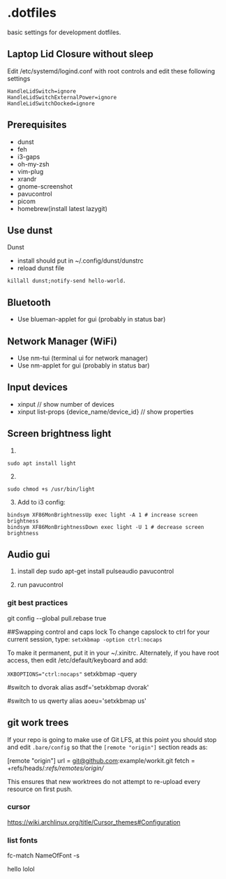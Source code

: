 # .dotfiles
basic settings for development dotfiles.

## Laptop Lid Closure without sleep
Edit /etc/systemd/logind.conf with root controls and edit these following settings
```
HandleLidSwitch=ignore
HandleLidSwitchExternalPower=ignore
HandleLidSwitchDocked=ignore
```

## Prerequisites
- dunst
- feh
- i3-gaps
- oh-my-zsh
- vim-plug
- xrandr
- gnome-screenshot
- pavucontrol
- picom
- homebrew(install latest lazygit)


## Use dunst
Dunst
- install should put in  ~/.config/dunst/dunstrc
- reload dunst file
```
killall dunst;notify-send hello-world.
```

## Bluetooth
- Use blueman-applet for gui (probably in status bar)
## Network Manager (WiFi)
- Use nm-tui (terminal ui for network manager)
- Use nm-applet for gui (probably in status bar)
## Input devices
- xinput // show number of devices
- xinput list-props {device_name/device_id} // show properties

## Screen brightness light
1)
```
sudo apt install light
```
2)
```
sudo chmod +s /usr/bin/light
```
3) Add to i3 config:
```
bindsym XF86MonBrightnessUp exec light -A 1 # increase screen brightness
bindsym XF86MonBrightnessDown exec light -U 1 # decrease screen brightness
```

## Audio gui
1) install dep
sudo apt-get install pulseaudio pavucontrol

2) run
pavucontrol

### git best practices
git config --global pull.rebase true

##Swapping control and caps lock
To change capslock to ctrl for your current session, type:
`setxkbmap -option ctrl:nocaps`

To make it permanent, put it in your ~/.xinitrc. Alternately, if you have root access, then edit /etc/default/keyboard and add:

`XKBOPTIONS="ctrl:nocaps"`
setxkbmap -query

#switch to dvorak
alias asdf='setxkbmap dvorak'

#switch to us qwerty
alias aoeu='setxkbmap us'

## git work trees
 If your repo is going to make use of Git LFS, at
 this point you should stop and edit `.bare/config`
 so that the `[remote "origin"]` section reads as:

 [remote "origin"]
         url = git@github.com:example/workit.git
         fetch = +refs/heads/*:refs/remotes/origin/*

 This ensures that new worktrees do not attempt to
 re-upload every resource on first push.

### cursor
https://wiki.archlinux.org/title/Cursor_themes#Configuration


### list fonts
fc-match NameOfFont -s


hello lolol
